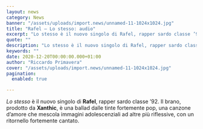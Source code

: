 ```yaml
---
layout: news
category: News
banner: "/assets/uploads/import.news/unnamed-11-1024x1024.jpg"
title: "Rafel – Lo stesso: audio"
excerpt: "Lo stesso è il nuovo singolo di Rafel, rapper sardo classe ’92. Il brano, prodotto da Xanthic, è una ballad dalle tinte fortemente pop, una canzone d’amore che mescola immagini adolescenziali ad altre più riflessive, con un ritornello fortemente cantato.  "
quote: ""
description: "Lo stesso è il nuovo singolo di Rafel, rapper sardo classe ’92. Il brano, prodotto da Xanthic, è una ballad dalle tinte fortemente pop, una canzone d’amore che mescola immagini adolescenziali ad altre più riflessive, con un ritornello fortemente cantato.  "
keywords: ""
date: 2020-12-20T00:00:00.000+01:00
author: "Riccardo Primavera"
cover: "/assets/uploads/import.news/unnamed-11-1024x1024.jpg"
pagination:
  enabled: true

---
```


_Lo stesso_ è il nuovo singolo di **Rafel**, rapper sardo classe ’92\. Il brano, prodotto da **Xanthic**, è una ballad dalle tinte fortemente pop, una canzone d’amore che mescola immagini adolescenziali ad altre più riflessive, con un ritornello fortemente cantato.